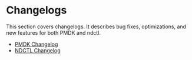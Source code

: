 # Changelogs

This section covers changelogs. It describes bug fixes, optimizations, and new features for both PMDK and ndctl.

* [PMDK Changelog](pmdk.md)
* [NDCTL Changelog](ndctl.md)

